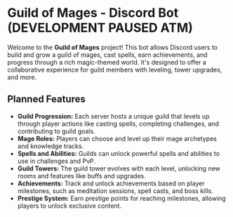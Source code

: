 # Guild of Mages - Discord Bot (DEVELOPMENT PAUSED ATM)

Welcome to the **Guild of Mages** project! This bot allows Discord users to build and grow a guild of mages, cast spells, earn achievements, and progress through a rich magic-themed world. It's designed to offer a collaborative experience for guild members with leveling, tower upgrades, and more.

## Planned Features

- **Guild Progression:** Each server hosts a unique guild that levels up through player actions like casting spells, completing challenges, and contributing to guild goals.
- **Mage Roles:** Players can choose and level up their mage archetypes and knowledge tracks.
- **Spells and Abilities:** Guilds can unlock powerful spells and abilities to use in challenges and PvP.
- **Guild Towers:** The guild tower evolves with each level, unlocking new rooms and features like buffs and upgrades.
- **Achievements:** Track and unlock achievements based on player milestones, such as meditation sessions, spell casts, and boss kills.
- **Prestige System:** Earn prestige points for reaching milestones, allowing players to unlock exclusive content.

